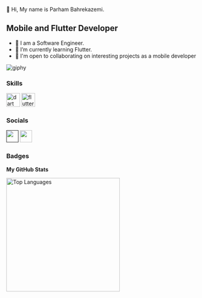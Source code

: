 
👋 Hi, My name is Parham Bahrekazemi.

Mobile and Flutter Developer
-----------------------------
* 👀 I am a Software Engineer.
* 🌱 I’m currently learning Flutter.
* 🤝 I'm open to collaborating on interesting projects as a mobile developer

![giphy](https://user-images.githubusercontent.com/125268240/220090828-606cdf5e-5b4e-42a6-8063-2f79067549fb.gif)

                  
### Skills
<p align="left">
      <a href="https://dart.com/" target="_blank" rel="noreferrer"><img src="https://raw.githubusercontent.com/danielcranney/readme-generator/main/public/icons/skills/dart-colored.svg" width="36" height="36" alt="dart" /></a>
      <a href="https://flutter.com/" target="_blank" rel="noreferrer"><img src="https://raw.githubusercontent.com/danielcranney/readme-generator/main/public/icons/skills/flutter-colored.svg" width="36" height="36" alt="flutter" /></a>
</p>
                    
### Socials
                  
<p align="left">
    <a href="" target="_blank" rel="noreferrer"><img src="https://raw.githubusercontent.com/danielcranney/readme-generator/main/public/icons/socials/instagram.svg" width="32" height="32" /></a>
<a href="https://www.instagram.com/flutter_core/" target="_blank" rel="noreferrer"><img src="https://raw.githubusercontent.com/danielcranney/readme-generator/main/public/icons/socials/github-dark.svg" width="32" height="32" /></a>
 

### Badges

<b>My GitHub Stats</b>

<a href="https://github.com/Parham-Bahrekazemi" align="left"><img width="300" src="https://github-readme-stats.vercel.app/api/top-langs/?username=Parham-Bahrekazemi&langs_count=10&title_color=0891b2&text_color=ffffff&icon_color=0891b2&bg_color=1c1917&hide_border=true&locale=en&custom_title=Top%20%Languages" alt="Top Languages" /></a>


